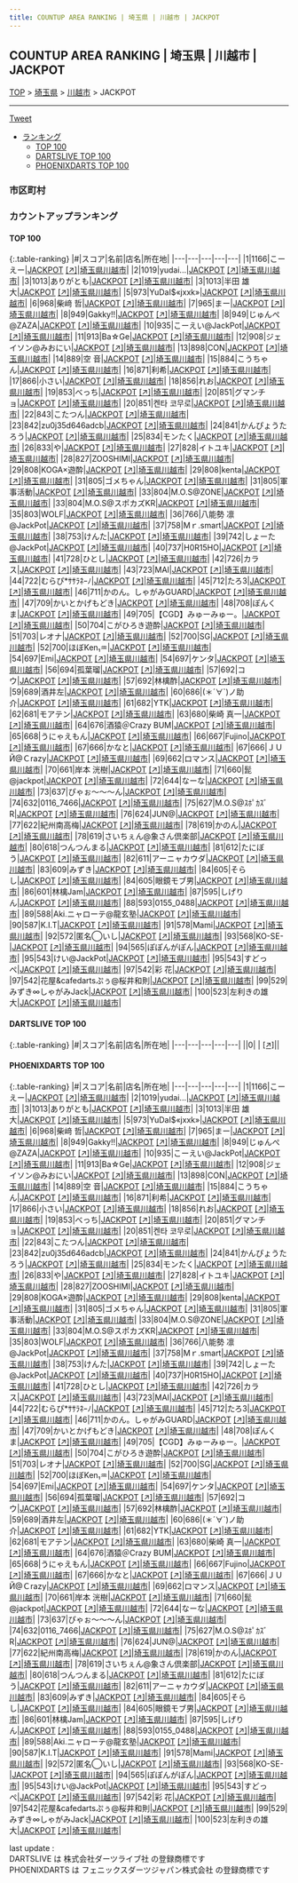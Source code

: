 ```yaml
---
title: COUNTUP AREA RANKING | 埼玉県 | 川越市 | JACKPOT
---
```

## COUNTUP AREA RANKING | 埼玉県 | 川越市 | JACKPOT

[TOP](/darts/rank/) > [埼玉県](/darts/rank/埼玉県/) > [川越市](/darts/rank/埼玉県/川越市/) > JACKPOT

___

<a href="https://twitter.com/share?ref_src=twsrc%5Etfw" data-text="COUNTUP AREA RANKING | 埼玉県川越市JACKPOT" class="twitter-share-button" data-hashtags="DARTSLIVE,PHOENIXDARTS,darts,ダーツ" data-show-count="false">Tweet</a>

* [ランキング](#カウントアップランキング)
    * [TOP 100](#top-100)
    * [DARTSLIVE TOP 100](#dartslive-top-100)
    * [PHOENIXDARTS TOP 100](#phoenixdarts-top-100)

### 市区町村

<ul>

</ul>

### カウントアップランキング

#### TOP 100



{:.table-ranking}
|#|スコア|名前|店名|所在地|
|---|---|---|---|---|
|1|1166|<span class="rank-name-pd">こーえー</span>|<a href="/darts/rank/shops/78752.html">JACKPOT</a> <a href="https://vs.phoenixdarts.com/jp/shop/shopDetailInfo/s_78752?s_seq=78752">[↗]</a>|<a href="/darts/rank/埼玉県/川越市">埼玉県川越市</a>|
|2|1019|<span class="rank-name-pd">yudai...</span>|<a href="/darts/rank/shops/78752.html">JACKPOT</a> <a href="https://vs.phoenixdarts.com/jp/shop/shopDetailInfo/s_78752?s_seq=78752">[↗]</a>|<a href="/darts/rank/埼玉県/川越市">埼玉県川越市</a>|
|3|1013|<span class="rank-name-pd">ありがとも</span>|<a href="/darts/rank/shops/78752.html">JACKPOT</a> <a href="https://vs.phoenixdarts.com/jp/shop/shopDetailInfo/s_78752?s_seq=78752">[↗]</a>|<a href="/darts/rank/埼玉県/川越市">埼玉県川越市</a>|
|3|1013|<span class="rank-name-pd">半田 雄大</span>|<a href="/darts/rank/shops/78752.html">JACKPOT</a> <a href="https://vs.phoenixdarts.com/jp/shop/shopDetailInfo/s_78752?s_seq=78752">[↗]</a>|<a href="/darts/rank/埼玉県/川越市">埼玉県川越市</a>|
|5|973|<span class="rank-name-pd">YuDaI$«jxxk»</span>|<a href="/darts/rank/shops/78752.html">JACKPOT</a> <a href="https://vs.phoenixdarts.com/jp/shop/shopDetailInfo/s_78752?s_seq=78752">[↗]</a>|<a href="/darts/rank/埼玉県/川越市">埼玉県川越市</a>|
|6|968|<span class="rank-name-pd">柴﨑 哲</span>|<a href="/darts/rank/shops/78752.html">JACKPOT</a> <a href="https://vs.phoenixdarts.com/jp/shop/shopDetailInfo/s_78752?s_seq=78752">[↗]</a>|<a href="/darts/rank/埼玉県/川越市">埼玉県川越市</a>|
|7|965|<span class="rank-name-pd">まー</span>|<a href="/darts/rank/shops/78752.html">JACKPOT</a> <a href="https://vs.phoenixdarts.com/jp/shop/shopDetailInfo/s_78752?s_seq=78752">[↗]</a>|<a href="/darts/rank/埼玉県/川越市">埼玉県川越市</a>|
|8|949|<span class="rank-name-pd">Gakky!!</span>|<a href="/darts/rank/shops/78752.html">JACKPOT</a> <a href="https://vs.phoenixdarts.com/jp/shop/shopDetailInfo/s_78752?s_seq=78752">[↗]</a>|<a href="/darts/rank/埼玉県/川越市">埼玉県川越市</a>|
|8|949|<span class="rank-name-pd">じゅんぺ@ZAZA</span>|<a href="/darts/rank/shops/78752.html">JACKPOT</a> <a href="https://vs.phoenixdarts.com/jp/shop/shopDetailInfo/s_78752?s_seq=78752">[↗]</a>|<a href="/darts/rank/埼玉県/川越市">埼玉県川越市</a>|
|10|935|<span class="rank-name-pd">こーえい@JackPot</span>|<a href="/darts/rank/shops/78752.html">JACKPOT</a> <a href="https://vs.phoenixdarts.com/jp/shop/shopDetailInfo/s_78752?s_seq=78752">[↗]</a>|<a href="/darts/rank/埼玉県/川越市">埼玉県川越市</a>|
|11|913|<span class="rank-name-pd">Ba☆Ge</span>|<a href="/darts/rank/shops/78752.html">JACKPOT</a> <a href="https://vs.phoenixdarts.com/jp/shop/shopDetailInfo/s_78752?s_seq=78752">[↗]</a>|<a href="/darts/rank/埼玉県/川越市">埼玉県川越市</a>|
|12|908|<span class="rank-name-pd">ジェイソン@みおにい</span>|<a href="/darts/rank/shops/78752.html">JACKPOT</a> <a href="https://vs.phoenixdarts.com/jp/shop/shopDetailInfo/s_78752?s_seq=78752">[↗]</a>|<a href="/darts/rank/埼玉県/川越市">埼玉県川越市</a>|
|13|898|<span class="rank-name-pd">CON</span>|<a href="/darts/rank/shops/78752.html">JACKPOT</a> <a href="https://vs.phoenixdarts.com/jp/shop/shopDetailInfo/s_78752?s_seq=78752">[↗]</a>|<a href="/darts/rank/埼玉県/川越市">埼玉県川越市</a>|
|14|889|<span class="rank-name-pd">空 音</span>|<a href="/darts/rank/shops/78752.html">JACKPOT</a> <a href="https://vs.phoenixdarts.com/jp/shop/shopDetailInfo/s_78752?s_seq=78752">[↗]</a>|<a href="/darts/rank/埼玉県/川越市">埼玉県川越市</a>|
|15|884|<span class="rank-name-pd">こうちゃん</span>|<a href="/darts/rank/shops/78752.html">JACKPOT</a> <a href="https://vs.phoenixdarts.com/jp/shop/shopDetailInfo/s_78752?s_seq=78752">[↗]</a>|<a href="/darts/rank/埼玉県/川越市">埼玉県川越市</a>|
|16|871|<span class="rank-name-pd">利希</span>|<a href="/darts/rank/shops/78752.html">JACKPOT</a> <a href="https://vs.phoenixdarts.com/jp/shop/shopDetailInfo/s_78752?s_seq=78752">[↗]</a>|<a href="/darts/rank/埼玉県/川越市">埼玉県川越市</a>|
|17|866|<span class="rank-name-pd">小さい</span>|<a href="/darts/rank/shops/78752.html">JACKPOT</a> <a href="https://vs.phoenixdarts.com/jp/shop/shopDetailInfo/s_78752?s_seq=78752">[↗]</a>|<a href="/darts/rank/埼玉県/川越市">埼玉県川越市</a>|
|18|856|<span class="rank-name-pd">れお</span>|<a href="/darts/rank/shops/78752.html">JACKPOT</a> <a href="https://vs.phoenixdarts.com/jp/shop/shopDetailInfo/s_78752?s_seq=78752">[↗]</a>|<a href="/darts/rank/埼玉県/川越市">埼玉県川越市</a>|
|19|853|<span class="rank-name-pd">べっち</span>|<a href="/darts/rank/shops/78752.html">JACKPOT</a> <a href="https://vs.phoenixdarts.com/jp/shop/shopDetailInfo/s_78752?s_seq=78752">[↗]</a>|<a href="/darts/rank/埼玉県/川越市">埼玉県川越市</a>|
|20|851|<span class="rank-name-pd">グマンチョ</span>|<a href="/darts/rank/shops/78752.html">JACKPOT</a> <a href="https://vs.phoenixdarts.com/jp/shop/shopDetailInfo/s_78752?s_seq=78752">[↗]</a>|<a href="/darts/rank/埼玉県/川越市">埼玉県川越市</a>|
|20|851|<span class="rank-name-pd">켄타 코무로</span>|<a href="/darts/rank/shops/78752.html">JACKPOT</a> <a href="https://vs.phoenixdarts.com/jp/shop/shopDetailInfo/s_78752?s_seq=78752">[↗]</a>|<a href="/darts/rank/埼玉県/川越市">埼玉県川越市</a>|
|22|843|<span class="rank-name-pd">こたつん</span>|<a href="/darts/rank/shops/78752.html">JACKPOT</a> <a href="https://vs.phoenixdarts.com/jp/shop/shopDetailInfo/s_78752?s_seq=78752">[↗]</a>|<a href="/darts/rank/埼玉県/川越市">埼玉県川越市</a>|
|23|842|<span class="rank-name-pd">zu0j35d646adcb</span>|<a href="/darts/rank/shops/78752.html">JACKPOT</a> <a href="https://vs.phoenixdarts.com/jp/shop/shopDetailInfo/s_78752?s_seq=78752">[↗]</a>|<a href="/darts/rank/埼玉県/川越市">埼玉県川越市</a>|
|24|841|<span class="rank-name-pd">かんぴょうたろう</span>|<a href="/darts/rank/shops/78752.html">JACKPOT</a> <a href="https://vs.phoenixdarts.com/jp/shop/shopDetailInfo/s_78752?s_seq=78752">[↗]</a>|<a href="/darts/rank/埼玉県/川越市">埼玉県川越市</a>|
|25|834|<span class="rank-name-pd">モンたく</span>|<a href="/darts/rank/shops/78752.html">JACKPOT</a> <a href="https://vs.phoenixdarts.com/jp/shop/shopDetailInfo/s_78752?s_seq=78752">[↗]</a>|<a href="/darts/rank/埼玉県/川越市">埼玉県川越市</a>|
|26|833|<span class="rank-name-pd">や</span>|<a href="/darts/rank/shops/78752.html">JACKPOT</a> <a href="https://vs.phoenixdarts.com/jp/shop/shopDetailInfo/s_78752?s_seq=78752">[↗]</a>|<a href="/darts/rank/埼玉県/川越市">埼玉県川越市</a>|
|27|828|<span class="rank-name-pd">イトユキ</span>|<a href="/darts/rank/shops/78752.html">JACKPOT</a> <a href="https://vs.phoenixdarts.com/jp/shop/shopDetailInfo/s_78752?s_seq=78752">[↗]</a>|<a href="/darts/rank/埼玉県/川越市">埼玉県川越市</a>|
|28|827|<span class="rank-name-pd">ZOOSHIMI</span>|<a href="/darts/rank/shops/78752.html">JACKPOT</a> <a href="https://vs.phoenixdarts.com/jp/shop/shopDetailInfo/s_78752?s_seq=78752">[↗]</a>|<a href="/darts/rank/埼玉県/川越市">埼玉県川越市</a>|
|29|808|<span class="rank-name-pd">KOGA×遊酔</span>|<a href="/darts/rank/shops/78752.html">JACKPOT</a> <a href="https://vs.phoenixdarts.com/jp/shop/shopDetailInfo/s_78752?s_seq=78752">[↗]</a>|<a href="/darts/rank/埼玉県/川越市">埼玉県川越市</a>|
|29|808|<span class="rank-name-pd">kenta</span>|<a href="/darts/rank/shops/78752.html">JACKPOT</a> <a href="https://vs.phoenixdarts.com/jp/shop/shopDetailInfo/s_78752?s_seq=78752">[↗]</a>|<a href="/darts/rank/埼玉県/川越市">埼玉県川越市</a>|
|31|805|<span class="rank-name-pd">ゴメちゃん</span>|<a href="/darts/rank/shops/78752.html">JACKPOT</a> <a href="https://vs.phoenixdarts.com/jp/shop/shopDetailInfo/s_78752?s_seq=78752">[↗]</a>|<a href="/darts/rank/埼玉県/川越市">埼玉県川越市</a>|
|31|805|<span class="rank-name-pd">軍事活動</span>|<a href="/darts/rank/shops/78752.html">JACKPOT</a> <a href="https://vs.phoenixdarts.com/jp/shop/shopDetailInfo/s_78752?s_seq=78752">[↗]</a>|<a href="/darts/rank/埼玉県/川越市">埼玉県川越市</a>|
|33|804|<span class="rank-name-pd">M.O.S@ZONE</span>|<a href="/darts/rank/shops/78752.html">JACKPOT</a> <a href="https://vs.phoenixdarts.com/jp/shop/shopDetailInfo/s_78752?s_seq=78752">[↗]</a>|<a href="/darts/rank/埼玉県/川越市">埼玉県川越市</a>|
|33|804|<span class="rank-name-pd">M.O.S@スポカズKR</span>|<a href="/darts/rank/shops/78752.html">JACKPOT</a> <a href="https://vs.phoenixdarts.com/jp/shop/shopDetailInfo/s_78752?s_seq=78752">[↗]</a>|<a href="/darts/rank/埼玉県/川越市">埼玉県川越市</a>|
|35|803|<span class="rank-name-pd">WOLF</span>|<a href="/darts/rank/shops/78752.html">JACKPOT</a> <a href="https://vs.phoenixdarts.com/jp/shop/shopDetailInfo/s_78752?s_seq=78752">[↗]</a>|<a href="/darts/rank/埼玉県/川越市">埼玉県川越市</a>|
|36|766|<span class="rank-name-pd">八能勢 凛@JackPot</span>|<a href="/darts/rank/shops/78752.html">JACKPOT</a> <a href="https://vs.phoenixdarts.com/jp/shop/shopDetailInfo/s_78752?s_seq=78752">[↗]</a>|<a href="/darts/rank/埼玉県/川越市">埼玉県川越市</a>|
|37|758|<span class="rank-name-pd">Mｒ.smart</span>|<a href="/darts/rank/shops/78752.html">JACKPOT</a> <a href="https://vs.phoenixdarts.com/jp/shop/shopDetailInfo/s_78752?s_seq=78752">[↗]</a>|<a href="/darts/rank/埼玉県/川越市">埼玉県川越市</a>|
|38|753|<span class="rank-name-pd">けんた</span>|<a href="/darts/rank/shops/78752.html">JACKPOT</a> <a href="https://vs.phoenixdarts.com/jp/shop/shopDetailInfo/s_78752?s_seq=78752">[↗]</a>|<a href="/darts/rank/埼玉県/川越市">埼玉県川越市</a>|
|39|742|<span class="rank-name-pd">しょーた@JackPot</span>|<a href="/darts/rank/shops/78752.html">JACKPOT</a> <a href="https://vs.phoenixdarts.com/jp/shop/shopDetailInfo/s_78752?s_seq=78752">[↗]</a>|<a href="/darts/rank/埼玉県/川越市">埼玉県川越市</a>|
|40|737|<span class="rank-name-pd">H0R15HO</span>|<a href="/darts/rank/shops/78752.html">JACKPOT</a> <a href="https://vs.phoenixdarts.com/jp/shop/shopDetailInfo/s_78752?s_seq=78752">[↗]</a>|<a href="/darts/rank/埼玉県/川越市">埼玉県川越市</a>|
|41|728|<span class="rank-name-pd">ひとし</span>|<a href="/darts/rank/shops/78752.html">JACKPOT</a> <a href="https://vs.phoenixdarts.com/jp/shop/shopDetailInfo/s_78752?s_seq=78752">[↗]</a>|<a href="/darts/rank/埼玉県/川越市">埼玉県川越市</a>|
|42|726|<span class="rank-name-pd">カラス</span>|<a href="/darts/rank/shops/78752.html">JACKPOT</a> <a href="https://vs.phoenixdarts.com/jp/shop/shopDetailInfo/s_78752?s_seq=78752">[↗]</a>|<a href="/darts/rank/埼玉県/川越市">埼玉県川越市</a>|
|43|723|<span class="rank-name-pd">MAI</span>|<a href="/darts/rank/shops/78752.html">JACKPOT</a> <a href="https://vs.phoenixdarts.com/jp/shop/shopDetailInfo/s_78752?s_seq=78752">[↗]</a>|<a href="/darts/rank/埼玉県/川越市">埼玉県川越市</a>|
|44|722|<span class="rank-name-pd">むらぴ*ｻｻﾗﾈｰﾉ</span>|<a href="/darts/rank/shops/78752.html">JACKPOT</a> <a href="https://vs.phoenixdarts.com/jp/shop/shopDetailInfo/s_78752?s_seq=78752">[↗]</a>|<a href="/darts/rank/埼玉県/川越市">埼玉県川越市</a>|
|45|712|<span class="rank-name-pd">たろ3</span>|<a href="/darts/rank/shops/78752.html">JACKPOT</a> <a href="https://vs.phoenixdarts.com/jp/shop/shopDetailInfo/s_78752?s_seq=78752">[↗]</a>|<a href="/darts/rank/埼玉県/川越市">埼玉県川越市</a>|
|46|711|<span class="rank-name-pd">かのん。しゃがみGUARD</span>|<a href="/darts/rank/shops/78752.html">JACKPOT</a> <a href="https://vs.phoenixdarts.com/jp/shop/shopDetailInfo/s_78752?s_seq=78752">[↗]</a>|<a href="/darts/rank/埼玉県/川越市">埼玉県川越市</a>|
|47|709|<span class="rank-name-pd">かいとかげもどき</span>|<a href="/darts/rank/shops/78752.html">JACKPOT</a> <a href="https://vs.phoenixdarts.com/jp/shop/shopDetailInfo/s_78752?s_seq=78752">[↗]</a>|<a href="/darts/rank/埼玉県/川越市">埼玉県川越市</a>|
|48|708|<span class="rank-name-pd">ぽんくま</span>|<a href="/darts/rank/shops/78752.html">JACKPOT</a> <a href="https://vs.phoenixdarts.com/jp/shop/shopDetailInfo/s_78752?s_seq=78752">[↗]</a>|<a href="/darts/rank/埼玉県/川越市">埼玉県川越市</a>|
|49|705|<span class="rank-name-pd">【CGD】みゅーみゅー。</span>|<a href="/darts/rank/shops/78752.html">JACKPOT</a> <a href="https://vs.phoenixdarts.com/jp/shop/shopDetailInfo/s_78752?s_seq=78752">[↗]</a>|<a href="/darts/rank/埼玉県/川越市">埼玉県川越市</a>|
|50|704|<span class="rank-name-pd">こがひろき遊酔</span>|<a href="/darts/rank/shops/78752.html">JACKPOT</a> <a href="https://vs.phoenixdarts.com/jp/shop/shopDetailInfo/s_78752?s_seq=78752">[↗]</a>|<a href="/darts/rank/埼玉県/川越市">埼玉県川越市</a>|
|51|703|<span class="rank-name-pd">レオナ</span>|<a href="/darts/rank/shops/78752.html">JACKPOT</a> <a href="https://vs.phoenixdarts.com/jp/shop/shopDetailInfo/s_78752?s_seq=78752">[↗]</a>|<a href="/darts/rank/埼玉県/川越市">埼玉県川越市</a>|
|52|700|<span class="rank-name-pd">SG</span>|<a href="/darts/rank/shops/78752.html">JACKPOT</a> <a href="https://vs.phoenixdarts.com/jp/shop/shopDetailInfo/s_78752?s_seq=78752">[↗]</a>|<a href="/darts/rank/埼玉県/川越市">埼玉県川越市</a>|
|52|700|<span class="rank-name-pd">ほぼKen₁♒</span>|<a href="/darts/rank/shops/78752.html">JACKPOT</a> <a href="https://vs.phoenixdarts.com/jp/shop/shopDetailInfo/s_78752?s_seq=78752">[↗]</a>|<a href="/darts/rank/埼玉県/川越市">埼玉県川越市</a>|
|54|697|<span class="rank-name-pd">Emi</span>|<a href="/darts/rank/shops/78752.html">JACKPOT</a> <a href="https://vs.phoenixdarts.com/jp/shop/shopDetailInfo/s_78752?s_seq=78752">[↗]</a>|<a href="/darts/rank/埼玉県/川越市">埼玉県川越市</a>|
|54|697|<span class="rank-name-pd">ケンタ</span>|<a href="/darts/rank/shops/78752.html">JACKPOT</a> <a href="https://vs.phoenixdarts.com/jp/shop/shopDetailInfo/s_78752?s_seq=78752">[↗]</a>|<a href="/darts/rank/埼玉県/川越市">埼玉県川越市</a>|
|56|694|<span class="rank-name-pd">孤葉瑠</span>|<a href="/darts/rank/shops/78752.html">JACKPOT</a> <a href="https://vs.phoenixdarts.com/jp/shop/shopDetailInfo/s_78752?s_seq=78752">[↗]</a>|<a href="/darts/rank/埼玉県/川越市">埼玉県川越市</a>|
|57|692|<span class="rank-name-pd">コウ</span>|<a href="/darts/rank/shops/78752.html">JACKPOT</a> <a href="https://vs.phoenixdarts.com/jp/shop/shopDetailInfo/s_78752?s_seq=78752">[↗]</a>|<a href="/darts/rank/埼玉県/川越市">埼玉県川越市</a>|
|57|692|<span class="rank-name-pd">林檎酢</span>|<a href="/darts/rank/shops/78752.html">JACKPOT</a> <a href="https://vs.phoenixdarts.com/jp/shop/shopDetailInfo/s_78752?s_seq=78752">[↗]</a>|<a href="/darts/rank/埼玉県/川越市">埼玉県川越市</a>|
|59|689|<span class="rank-name-pd">酒井左</span>|<a href="/darts/rank/shops/78752.html">JACKPOT</a> <a href="https://vs.phoenixdarts.com/jp/shop/shopDetailInfo/s_78752?s_seq=78752">[↗]</a>|<a href="/darts/rank/埼玉県/川越市">埼玉県川越市</a>|
|60|686|<span class="rank-name-pd">(＊´∀`)ノ助介</span>|<a href="/darts/rank/shops/78752.html">JACKPOT</a> <a href="https://vs.phoenixdarts.com/jp/shop/shopDetailInfo/s_78752?s_seq=78752">[↗]</a>|<a href="/darts/rank/埼玉県/川越市">埼玉県川越市</a>|
|61|682|<span class="rank-name-pd">YTK</span>|<a href="/darts/rank/shops/78752.html">JACKPOT</a> <a href="https://vs.phoenixdarts.com/jp/shop/shopDetailInfo/s_78752?s_seq=78752">[↗]</a>|<a href="/darts/rank/埼玉県/川越市">埼玉県川越市</a>|
|62|681|<span class="rank-name-pd">モアテン</span>|<a href="/darts/rank/shops/78752.html">JACKPOT</a> <a href="https://vs.phoenixdarts.com/jp/shop/shopDetailInfo/s_78752?s_seq=78752">[↗]</a>|<a href="/darts/rank/埼玉県/川越市">埼玉県川越市</a>|
|63|680|<span class="rank-name-pd"><span class="pro-icon-pd"></span>柴崎 真一</span>|<a href="/darts/rank/shops/78752.html">JACKPOT</a> <a href="https://vs.phoenixdarts.com/jp/shop/shopDetailInfo/s_78752?s_seq=78752">[↗]</a>|<a href="/darts/rank/埼玉県/川越市">埼玉県川越市</a>|
|64|676|<span class="rank-name-pd">酒猿＠Crazy BUM</span>|<a href="/darts/rank/shops/78752.html">JACKPOT</a> <a href="https://vs.phoenixdarts.com/jp/shop/shopDetailInfo/s_78752?s_seq=78752">[↗]</a>|<a href="/darts/rank/埼玉県/川越市">埼玉県川越市</a>|
|65|668|<span class="rank-name-pd">うにゃえもん</span>|<a href="/darts/rank/shops/78752.html">JACKPOT</a> <a href="https://vs.phoenixdarts.com/jp/shop/shopDetailInfo/s_78752?s_seq=78752">[↗]</a>|<a href="/darts/rank/埼玉県/川越市">埼玉県川越市</a>|
|66|667|<span class="rank-name-pd">Fujino</span>|<a href="/darts/rank/shops/78752.html">JACKPOT</a> <a href="https://vs.phoenixdarts.com/jp/shop/shopDetailInfo/s_78752?s_seq=78752">[↗]</a>|<a href="/darts/rank/埼玉県/川越市">埼玉県川越市</a>|
|67|666|<span class="rank-name-pd">かなと</span>|<a href="/darts/rank/shops/78752.html">JACKPOT</a> <a href="https://vs.phoenixdarts.com/jp/shop/shopDetailInfo/s_78752?s_seq=78752">[↗]</a>|<a href="/darts/rank/埼玉県/川越市">埼玉県川越市</a>|
|67|666|<span class="rank-name-pd">ＪＵЙ@Ｃrazy</span>|<a href="/darts/rank/shops/78752.html">JACKPOT</a> <a href="https://vs.phoenixdarts.com/jp/shop/shopDetailInfo/s_78752?s_seq=78752">[↗]</a>|<a href="/darts/rank/埼玉県/川越市">埼玉県川越市</a>|
|69|662|<span class="rank-name-pd">ロマンス</span>|<a href="/darts/rank/shops/78752.html">JACKPOT</a> <a href="https://vs.phoenixdarts.com/jp/shop/shopDetailInfo/s_78752?s_seq=78752">[↗]</a>|<a href="/darts/rank/埼玉県/川越市">埼玉県川越市</a>|
|70|661|<span class="rank-name-pd">岸本 洸樹</span>|<a href="/darts/rank/shops/78752.html">JACKPOT</a> <a href="https://vs.phoenixdarts.com/jp/shop/shopDetailInfo/s_78752?s_seq=78752">[↗]</a>|<a href="/darts/rank/埼玉県/川越市">埼玉県川越市</a>|
|71|660|<span class="rank-name-pd">髭@jackpot</span>|<a href="/darts/rank/shops/78752.html">JACKPOT</a> <a href="https://vs.phoenixdarts.com/jp/shop/shopDetailInfo/s_78752?s_seq=78752">[↗]</a>|<a href="/darts/rank/埼玉県/川越市">埼玉県川越市</a>|
|72|644|<span class="rank-name-pd">なーな</span>|<a href="/darts/rank/shops/78752.html">JACKPOT</a> <a href="https://vs.phoenixdarts.com/jp/shop/shopDetailInfo/s_78752?s_seq=78752">[↗]</a>|<a href="/darts/rank/埼玉県/川越市">埼玉県川越市</a>|
|73|637|<span class="rank-name-pd">ぴゃぉ〜〜〜ん</span>|<a href="/darts/rank/shops/78752.html">JACKPOT</a> <a href="https://vs.phoenixdarts.com/jp/shop/shopDetailInfo/s_78752?s_seq=78752">[↗]</a>|<a href="/darts/rank/埼玉県/川越市">埼玉県川越市</a>|
|74|632|<span class="rank-name-pd">0116_7466</span>|<a href="/darts/rank/shops/78752.html">JACKPOT</a> <a href="https://vs.phoenixdarts.com/jp/shop/shopDetailInfo/s_78752?s_seq=78752">[↗]</a>|<a href="/darts/rank/埼玉県/川越市">埼玉県川越市</a>|
|75|627|<span class="rank-name-pd">M.O.S@ｽﾎﾟｶｽﾞR</span>|<a href="/darts/rank/shops/78752.html">JACKPOT</a> <a href="https://vs.phoenixdarts.com/jp/shop/shopDetailInfo/s_78752?s_seq=78752">[↗]</a>|<a href="/darts/rank/埼玉県/川越市">埼玉県川越市</a>|
|76|624|<span class="rank-name-pd">JUN@</span>|<a href="/darts/rank/shops/78752.html">JACKPOT</a> <a href="https://vs.phoenixdarts.com/jp/shop/shopDetailInfo/s_78752?s_seq=78752">[↗]</a>|<a href="/darts/rank/埼玉県/川越市">埼玉県川越市</a>|
|77|622|<span class="rank-name-pd">紀州南高梅</span>|<a href="/darts/rank/shops/78752.html">JACKPOT</a> <a href="https://vs.phoenixdarts.com/jp/shop/shopDetailInfo/s_78752?s_seq=78752">[↗]</a>|<a href="/darts/rank/埼玉県/川越市">埼玉県川越市</a>|
|78|619|<span class="rank-name-pd">かのん</span>|<a href="/darts/rank/shops/78752.html">JACKPOT</a> <a href="https://vs.phoenixdarts.com/jp/shop/shopDetailInfo/s_78752?s_seq=78752">[↗]</a>|<a href="/darts/rank/埼玉県/川越市">埼玉県川越市</a>|
|78|619|<span class="rank-name-pd">さいちぇん@象さん倶楽部</span>|<a href="/darts/rank/shops/78752.html">JACKPOT</a> <a href="https://vs.phoenixdarts.com/jp/shop/shopDetailInfo/s_78752?s_seq=78752">[↗]</a>|<a href="/darts/rank/埼玉県/川越市">埼玉県川越市</a>|
|80|618|<span class="rank-name-pd">つんつんまる</span>|<a href="/darts/rank/shops/78752.html">JACKPOT</a> <a href="https://vs.phoenixdarts.com/jp/shop/shopDetailInfo/s_78752?s_seq=78752">[↗]</a>|<a href="/darts/rank/埼玉県/川越市">埼玉県川越市</a>|
|81|612|<span class="rank-name-pd">たにぼう</span>|<a href="/darts/rank/shops/78752.html">JACKPOT</a> <a href="https://vs.phoenixdarts.com/jp/shop/shopDetailInfo/s_78752?s_seq=78752">[↗]</a>|<a href="/darts/rank/埼玉県/川越市">埼玉県川越市</a>|
|82|611|<span class="rank-name-pd">アーニャカウダ</span>|<a href="/darts/rank/shops/78752.html">JACKPOT</a> <a href="https://vs.phoenixdarts.com/jp/shop/shopDetailInfo/s_78752?s_seq=78752">[↗]</a>|<a href="/darts/rank/埼玉県/川越市">埼玉県川越市</a>|
|83|609|<span class="rank-name-pd">みずき</span>|<a href="/darts/rank/shops/78752.html">JACKPOT</a> <a href="https://vs.phoenixdarts.com/jp/shop/shopDetailInfo/s_78752?s_seq=78752">[↗]</a>|<a href="/darts/rank/埼玉県/川越市">埼玉県川越市</a>|
|84|605|<span class="rank-name-pd">そらし</span>|<a href="/darts/rank/shops/78752.html">JACKPOT</a> <a href="https://vs.phoenixdarts.com/jp/shop/shopDetailInfo/s_78752?s_seq=78752">[↗]</a>|<a href="/darts/rank/埼玉県/川越市">埼玉県川越市</a>|
|84|605|<span class="rank-name-pd">眼鏡モブ男</span>|<a href="/darts/rank/shops/78752.html">JACKPOT</a> <a href="https://vs.phoenixdarts.com/jp/shop/shopDetailInfo/s_78752?s_seq=78752">[↗]</a>|<a href="/darts/rank/埼玉県/川越市">埼玉県川越市</a>|
|86|601|<span class="rank-name-pd">林檎Jam</span>|<a href="/darts/rank/shops/78752.html">JACKPOT</a> <a href="https://vs.phoenixdarts.com/jp/shop/shopDetailInfo/s_78752?s_seq=78752">[↗]</a>|<a href="/darts/rank/埼玉県/川越市">埼玉県川越市</a>|
|87|595|<span class="rank-name-pd">しげりん</span>|<a href="/darts/rank/shops/78752.html">JACKPOT</a> <a href="https://vs.phoenixdarts.com/jp/shop/shopDetailInfo/s_78752?s_seq=78752">[↗]</a>|<a href="/darts/rank/埼玉県/川越市">埼玉県川越市</a>|
|88|593|<span class="rank-name-pd">0155_0488</span>|<a href="/darts/rank/shops/78752.html">JACKPOT</a> <a href="https://vs.phoenixdarts.com/jp/shop/shopDetailInfo/s_78752?s_seq=78752">[↗]</a>|<a href="/darts/rank/埼玉県/川越市">埼玉県川越市</a>|
|89|588|<span class="rank-name-pd">Aki.ニャローテ@龍玄塾</span>|<a href="/darts/rank/shops/78752.html">JACKPOT</a> <a href="https://vs.phoenixdarts.com/jp/shop/shopDetailInfo/s_78752?s_seq=78752">[↗]</a>|<a href="/darts/rank/埼玉県/川越市">埼玉県川越市</a>|
|90|587|<span class="rank-name-pd">K.I.T</span>|<a href="/darts/rank/shops/78752.html">JACKPOT</a> <a href="https://vs.phoenixdarts.com/jp/shop/shopDetailInfo/s_78752?s_seq=78752">[↗]</a>|<a href="/darts/rank/埼玉県/川越市">埼玉県川越市</a>|
|91|578|<span class="rank-name-pd">Mami</span>|<a href="/darts/rank/shops/78752.html">JACKPOT</a> <a href="https://vs.phoenixdarts.com/jp/shop/shopDetailInfo/s_78752?s_seq=78752">[↗]</a>|<a href="/darts/rank/埼玉県/川越市">埼玉県川越市</a>|
|92|572|<span class="rank-name-pd">匿名◯いし</span>|<a href="/darts/rank/shops/78752.html">JACKPOT</a> <a href="https://vs.phoenixdarts.com/jp/shop/shopDetailInfo/s_78752?s_seq=78752">[↗]</a>|<a href="/darts/rank/埼玉県/川越市">埼玉県川越市</a>|
|93|568|<span class="rank-name-pd">KO-SE-</span>|<a href="/darts/rank/shops/78752.html">JACKPOT</a> <a href="https://vs.phoenixdarts.com/jp/shop/shopDetailInfo/s_78752?s_seq=78752">[↗]</a>|<a href="/darts/rank/埼玉県/川越市">埼玉県川越市</a>|
|94|565|<span class="rank-name-pd">ぽぽんがぽん</span>|<a href="/darts/rank/shops/78752.html">JACKPOT</a> <a href="https://vs.phoenixdarts.com/jp/shop/shopDetailInfo/s_78752?s_seq=78752">[↗]</a>|<a href="/darts/rank/埼玉県/川越市">埼玉県川越市</a>|
|95|543|<span class="rank-name-pd">けい@JackPot</span>|<a href="/darts/rank/shops/78752.html">JACKPOT</a> <a href="https://vs.phoenixdarts.com/jp/shop/shopDetailInfo/s_78752?s_seq=78752">[↗]</a>|<a href="/darts/rank/埼玉県/川越市">埼玉県川越市</a>|
|95|543|<span class="rank-name-pd">すどっぺ</span>|<a href="/darts/rank/shops/78752.html">JACKPOT</a> <a href="https://vs.phoenixdarts.com/jp/shop/shopDetailInfo/s_78752?s_seq=78752">[↗]</a>|<a href="/darts/rank/埼玉県/川越市">埼玉県川越市</a>|
|97|542|<span class="rank-name-pd">彩 花</span>|<a href="/darts/rank/shops/78752.html">JACKPOT</a> <a href="https://vs.phoenixdarts.com/jp/shop/shopDetailInfo/s_78752?s_seq=78752">[↗]</a>|<a href="/darts/rank/埼玉県/川越市">埼玉県川越市</a>|
|97|542|<span class="rank-name-pd">花屋&amp;cafedartsぷぅ@桜井和則</span>|<a href="/darts/rank/shops/78752.html">JACKPOT</a> <a href="https://vs.phoenixdarts.com/jp/shop/shopDetailInfo/s_78752?s_seq=78752">[↗]</a>|<a href="/darts/rank/埼玉県/川越市">埼玉県川越市</a>|
|99|529|<span class="rank-name-pd">みずき∞しゃがみJack</span>|<a href="/darts/rank/shops/78752.html">JACKPOT</a> <a href="https://vs.phoenixdarts.com/jp/shop/shopDetailInfo/s_78752?s_seq=78752">[↗]</a>|<a href="/darts/rank/埼玉県/川越市">埼玉県川越市</a>|
|100|523|<span class="rank-name-pd">左利きの雄大</span>|<a href="/darts/rank/shops/78752.html">JACKPOT</a> <a href="https://vs.phoenixdarts.com/jp/shop/shopDetailInfo/s_78752?s_seq=78752">[↗]</a>|<a href="/darts/rank/埼玉県/川越市">埼玉県川越市</a>|


#### DARTSLIVE TOP 100



{:.table-ranking}
|#|スコア|名前|店名|所在地|
|---|---|---|---|---|
||0|<span class="rank-name-dl"> </span>|<a href="/darts/rank/shops/.html"></a> <a href="">[↗]</a>|<a href="/darts/rank//"></a>|


#### PHOENIXDARTS TOP 100



{:.table-ranking}
|#|スコア|名前|店名|所在地|
|---|---|---|---|---|
|1|1166|<span class="rank-name-pd">こーえー</span>|<a href="/darts/rank/shops/78752.html">JACKPOT</a> <a href="https://vs.phoenixdarts.com/jp/shop/shopDetailInfo/s_78752?s_seq=78752">[↗]</a>|<a href="/darts/rank/埼玉県/川越市">埼玉県川越市</a>|
|2|1019|<span class="rank-name-pd">yudai...</span>|<a href="/darts/rank/shops/78752.html">JACKPOT</a> <a href="https://vs.phoenixdarts.com/jp/shop/shopDetailInfo/s_78752?s_seq=78752">[↗]</a>|<a href="/darts/rank/埼玉県/川越市">埼玉県川越市</a>|
|3|1013|<span class="rank-name-pd">ありがとも</span>|<a href="/darts/rank/shops/78752.html">JACKPOT</a> <a href="https://vs.phoenixdarts.com/jp/shop/shopDetailInfo/s_78752?s_seq=78752">[↗]</a>|<a href="/darts/rank/埼玉県/川越市">埼玉県川越市</a>|
|3|1013|<span class="rank-name-pd">半田 雄大</span>|<a href="/darts/rank/shops/78752.html">JACKPOT</a> <a href="https://vs.phoenixdarts.com/jp/shop/shopDetailInfo/s_78752?s_seq=78752">[↗]</a>|<a href="/darts/rank/埼玉県/川越市">埼玉県川越市</a>|
|5|973|<span class="rank-name-pd">YuDaI$«jxxk»</span>|<a href="/darts/rank/shops/78752.html">JACKPOT</a> <a href="https://vs.phoenixdarts.com/jp/shop/shopDetailInfo/s_78752?s_seq=78752">[↗]</a>|<a href="/darts/rank/埼玉県/川越市">埼玉県川越市</a>|
|6|968|<span class="rank-name-pd">柴﨑 哲</span>|<a href="/darts/rank/shops/78752.html">JACKPOT</a> <a href="https://vs.phoenixdarts.com/jp/shop/shopDetailInfo/s_78752?s_seq=78752">[↗]</a>|<a href="/darts/rank/埼玉県/川越市">埼玉県川越市</a>|
|7|965|<span class="rank-name-pd">まー</span>|<a href="/darts/rank/shops/78752.html">JACKPOT</a> <a href="https://vs.phoenixdarts.com/jp/shop/shopDetailInfo/s_78752?s_seq=78752">[↗]</a>|<a href="/darts/rank/埼玉県/川越市">埼玉県川越市</a>|
|8|949|<span class="rank-name-pd">Gakky!!</span>|<a href="/darts/rank/shops/78752.html">JACKPOT</a> <a href="https://vs.phoenixdarts.com/jp/shop/shopDetailInfo/s_78752?s_seq=78752">[↗]</a>|<a href="/darts/rank/埼玉県/川越市">埼玉県川越市</a>|
|8|949|<span class="rank-name-pd">じゅんぺ@ZAZA</span>|<a href="/darts/rank/shops/78752.html">JACKPOT</a> <a href="https://vs.phoenixdarts.com/jp/shop/shopDetailInfo/s_78752?s_seq=78752">[↗]</a>|<a href="/darts/rank/埼玉県/川越市">埼玉県川越市</a>|
|10|935|<span class="rank-name-pd">こーえい@JackPot</span>|<a href="/darts/rank/shops/78752.html">JACKPOT</a> <a href="https://vs.phoenixdarts.com/jp/shop/shopDetailInfo/s_78752?s_seq=78752">[↗]</a>|<a href="/darts/rank/埼玉県/川越市">埼玉県川越市</a>|
|11|913|<span class="rank-name-pd">Ba☆Ge</span>|<a href="/darts/rank/shops/78752.html">JACKPOT</a> <a href="https://vs.phoenixdarts.com/jp/shop/shopDetailInfo/s_78752?s_seq=78752">[↗]</a>|<a href="/darts/rank/埼玉県/川越市">埼玉県川越市</a>|
|12|908|<span class="rank-name-pd">ジェイソン@みおにい</span>|<a href="/darts/rank/shops/78752.html">JACKPOT</a> <a href="https://vs.phoenixdarts.com/jp/shop/shopDetailInfo/s_78752?s_seq=78752">[↗]</a>|<a href="/darts/rank/埼玉県/川越市">埼玉県川越市</a>|
|13|898|<span class="rank-name-pd">CON</span>|<a href="/darts/rank/shops/78752.html">JACKPOT</a> <a href="https://vs.phoenixdarts.com/jp/shop/shopDetailInfo/s_78752?s_seq=78752">[↗]</a>|<a href="/darts/rank/埼玉県/川越市">埼玉県川越市</a>|
|14|889|<span class="rank-name-pd">空 音</span>|<a href="/darts/rank/shops/78752.html">JACKPOT</a> <a href="https://vs.phoenixdarts.com/jp/shop/shopDetailInfo/s_78752?s_seq=78752">[↗]</a>|<a href="/darts/rank/埼玉県/川越市">埼玉県川越市</a>|
|15|884|<span class="rank-name-pd">こうちゃん</span>|<a href="/darts/rank/shops/78752.html">JACKPOT</a> <a href="https://vs.phoenixdarts.com/jp/shop/shopDetailInfo/s_78752?s_seq=78752">[↗]</a>|<a href="/darts/rank/埼玉県/川越市">埼玉県川越市</a>|
|16|871|<span class="rank-name-pd">利希</span>|<a href="/darts/rank/shops/78752.html">JACKPOT</a> <a href="https://vs.phoenixdarts.com/jp/shop/shopDetailInfo/s_78752?s_seq=78752">[↗]</a>|<a href="/darts/rank/埼玉県/川越市">埼玉県川越市</a>|
|17|866|<span class="rank-name-pd">小さい</span>|<a href="/darts/rank/shops/78752.html">JACKPOT</a> <a href="https://vs.phoenixdarts.com/jp/shop/shopDetailInfo/s_78752?s_seq=78752">[↗]</a>|<a href="/darts/rank/埼玉県/川越市">埼玉県川越市</a>|
|18|856|<span class="rank-name-pd">れお</span>|<a href="/darts/rank/shops/78752.html">JACKPOT</a> <a href="https://vs.phoenixdarts.com/jp/shop/shopDetailInfo/s_78752?s_seq=78752">[↗]</a>|<a href="/darts/rank/埼玉県/川越市">埼玉県川越市</a>|
|19|853|<span class="rank-name-pd">べっち</span>|<a href="/darts/rank/shops/78752.html">JACKPOT</a> <a href="https://vs.phoenixdarts.com/jp/shop/shopDetailInfo/s_78752?s_seq=78752">[↗]</a>|<a href="/darts/rank/埼玉県/川越市">埼玉県川越市</a>|
|20|851|<span class="rank-name-pd">グマンチョ</span>|<a href="/darts/rank/shops/78752.html">JACKPOT</a> <a href="https://vs.phoenixdarts.com/jp/shop/shopDetailInfo/s_78752?s_seq=78752">[↗]</a>|<a href="/darts/rank/埼玉県/川越市">埼玉県川越市</a>|
|20|851|<span class="rank-name-pd">켄타 코무로</span>|<a href="/darts/rank/shops/78752.html">JACKPOT</a> <a href="https://vs.phoenixdarts.com/jp/shop/shopDetailInfo/s_78752?s_seq=78752">[↗]</a>|<a href="/darts/rank/埼玉県/川越市">埼玉県川越市</a>|
|22|843|<span class="rank-name-pd">こたつん</span>|<a href="/darts/rank/shops/78752.html">JACKPOT</a> <a href="https://vs.phoenixdarts.com/jp/shop/shopDetailInfo/s_78752?s_seq=78752">[↗]</a>|<a href="/darts/rank/埼玉県/川越市">埼玉県川越市</a>|
|23|842|<span class="rank-name-pd">zu0j35d646adcb</span>|<a href="/darts/rank/shops/78752.html">JACKPOT</a> <a href="https://vs.phoenixdarts.com/jp/shop/shopDetailInfo/s_78752?s_seq=78752">[↗]</a>|<a href="/darts/rank/埼玉県/川越市">埼玉県川越市</a>|
|24|841|<span class="rank-name-pd">かんぴょうたろう</span>|<a href="/darts/rank/shops/78752.html">JACKPOT</a> <a href="https://vs.phoenixdarts.com/jp/shop/shopDetailInfo/s_78752?s_seq=78752">[↗]</a>|<a href="/darts/rank/埼玉県/川越市">埼玉県川越市</a>|
|25|834|<span class="rank-name-pd">モンたく</span>|<a href="/darts/rank/shops/78752.html">JACKPOT</a> <a href="https://vs.phoenixdarts.com/jp/shop/shopDetailInfo/s_78752?s_seq=78752">[↗]</a>|<a href="/darts/rank/埼玉県/川越市">埼玉県川越市</a>|
|26|833|<span class="rank-name-pd">や</span>|<a href="/darts/rank/shops/78752.html">JACKPOT</a> <a href="https://vs.phoenixdarts.com/jp/shop/shopDetailInfo/s_78752?s_seq=78752">[↗]</a>|<a href="/darts/rank/埼玉県/川越市">埼玉県川越市</a>|
|27|828|<span class="rank-name-pd">イトユキ</span>|<a href="/darts/rank/shops/78752.html">JACKPOT</a> <a href="https://vs.phoenixdarts.com/jp/shop/shopDetailInfo/s_78752?s_seq=78752">[↗]</a>|<a href="/darts/rank/埼玉県/川越市">埼玉県川越市</a>|
|28|827|<span class="rank-name-pd">ZOOSHIMI</span>|<a href="/darts/rank/shops/78752.html">JACKPOT</a> <a href="https://vs.phoenixdarts.com/jp/shop/shopDetailInfo/s_78752?s_seq=78752">[↗]</a>|<a href="/darts/rank/埼玉県/川越市">埼玉県川越市</a>|
|29|808|<span class="rank-name-pd">KOGA×遊酔</span>|<a href="/darts/rank/shops/78752.html">JACKPOT</a> <a href="https://vs.phoenixdarts.com/jp/shop/shopDetailInfo/s_78752?s_seq=78752">[↗]</a>|<a href="/darts/rank/埼玉県/川越市">埼玉県川越市</a>|
|29|808|<span class="rank-name-pd">kenta</span>|<a href="/darts/rank/shops/78752.html">JACKPOT</a> <a href="https://vs.phoenixdarts.com/jp/shop/shopDetailInfo/s_78752?s_seq=78752">[↗]</a>|<a href="/darts/rank/埼玉県/川越市">埼玉県川越市</a>|
|31|805|<span class="rank-name-pd">ゴメちゃん</span>|<a href="/darts/rank/shops/78752.html">JACKPOT</a> <a href="https://vs.phoenixdarts.com/jp/shop/shopDetailInfo/s_78752?s_seq=78752">[↗]</a>|<a href="/darts/rank/埼玉県/川越市">埼玉県川越市</a>|
|31|805|<span class="rank-name-pd">軍事活動</span>|<a href="/darts/rank/shops/78752.html">JACKPOT</a> <a href="https://vs.phoenixdarts.com/jp/shop/shopDetailInfo/s_78752?s_seq=78752">[↗]</a>|<a href="/darts/rank/埼玉県/川越市">埼玉県川越市</a>|
|33|804|<span class="rank-name-pd">M.O.S@ZONE</span>|<a href="/darts/rank/shops/78752.html">JACKPOT</a> <a href="https://vs.phoenixdarts.com/jp/shop/shopDetailInfo/s_78752?s_seq=78752">[↗]</a>|<a href="/darts/rank/埼玉県/川越市">埼玉県川越市</a>|
|33|804|<span class="rank-name-pd">M.O.S@スポカズKR</span>|<a href="/darts/rank/shops/78752.html">JACKPOT</a> <a href="https://vs.phoenixdarts.com/jp/shop/shopDetailInfo/s_78752?s_seq=78752">[↗]</a>|<a href="/darts/rank/埼玉県/川越市">埼玉県川越市</a>|
|35|803|<span class="rank-name-pd">WOLF</span>|<a href="/darts/rank/shops/78752.html">JACKPOT</a> <a href="https://vs.phoenixdarts.com/jp/shop/shopDetailInfo/s_78752?s_seq=78752">[↗]</a>|<a href="/darts/rank/埼玉県/川越市">埼玉県川越市</a>|
|36|766|<span class="rank-name-pd">八能勢 凛@JackPot</span>|<a href="/darts/rank/shops/78752.html">JACKPOT</a> <a href="https://vs.phoenixdarts.com/jp/shop/shopDetailInfo/s_78752?s_seq=78752">[↗]</a>|<a href="/darts/rank/埼玉県/川越市">埼玉県川越市</a>|
|37|758|<span class="rank-name-pd">Mｒ.smart</span>|<a href="/darts/rank/shops/78752.html">JACKPOT</a> <a href="https://vs.phoenixdarts.com/jp/shop/shopDetailInfo/s_78752?s_seq=78752">[↗]</a>|<a href="/darts/rank/埼玉県/川越市">埼玉県川越市</a>|
|38|753|<span class="rank-name-pd">けんた</span>|<a href="/darts/rank/shops/78752.html">JACKPOT</a> <a href="https://vs.phoenixdarts.com/jp/shop/shopDetailInfo/s_78752?s_seq=78752">[↗]</a>|<a href="/darts/rank/埼玉県/川越市">埼玉県川越市</a>|
|39|742|<span class="rank-name-pd">しょーた@JackPot</span>|<a href="/darts/rank/shops/78752.html">JACKPOT</a> <a href="https://vs.phoenixdarts.com/jp/shop/shopDetailInfo/s_78752?s_seq=78752">[↗]</a>|<a href="/darts/rank/埼玉県/川越市">埼玉県川越市</a>|
|40|737|<span class="rank-name-pd">H0R15HO</span>|<a href="/darts/rank/shops/78752.html">JACKPOT</a> <a href="https://vs.phoenixdarts.com/jp/shop/shopDetailInfo/s_78752?s_seq=78752">[↗]</a>|<a href="/darts/rank/埼玉県/川越市">埼玉県川越市</a>|
|41|728|<span class="rank-name-pd">ひとし</span>|<a href="/darts/rank/shops/78752.html">JACKPOT</a> <a href="https://vs.phoenixdarts.com/jp/shop/shopDetailInfo/s_78752?s_seq=78752">[↗]</a>|<a href="/darts/rank/埼玉県/川越市">埼玉県川越市</a>|
|42|726|<span class="rank-name-pd">カラス</span>|<a href="/darts/rank/shops/78752.html">JACKPOT</a> <a href="https://vs.phoenixdarts.com/jp/shop/shopDetailInfo/s_78752?s_seq=78752">[↗]</a>|<a href="/darts/rank/埼玉県/川越市">埼玉県川越市</a>|
|43|723|<span class="rank-name-pd">MAI</span>|<a href="/darts/rank/shops/78752.html">JACKPOT</a> <a href="https://vs.phoenixdarts.com/jp/shop/shopDetailInfo/s_78752?s_seq=78752">[↗]</a>|<a href="/darts/rank/埼玉県/川越市">埼玉県川越市</a>|
|44|722|<span class="rank-name-pd">むらぴ*ｻｻﾗﾈｰﾉ</span>|<a href="/darts/rank/shops/78752.html">JACKPOT</a> <a href="https://vs.phoenixdarts.com/jp/shop/shopDetailInfo/s_78752?s_seq=78752">[↗]</a>|<a href="/darts/rank/埼玉県/川越市">埼玉県川越市</a>|
|45|712|<span class="rank-name-pd">たろ3</span>|<a href="/darts/rank/shops/78752.html">JACKPOT</a> <a href="https://vs.phoenixdarts.com/jp/shop/shopDetailInfo/s_78752?s_seq=78752">[↗]</a>|<a href="/darts/rank/埼玉県/川越市">埼玉県川越市</a>|
|46|711|<span class="rank-name-pd">かのん。しゃがみGUARD</span>|<a href="/darts/rank/shops/78752.html">JACKPOT</a> <a href="https://vs.phoenixdarts.com/jp/shop/shopDetailInfo/s_78752?s_seq=78752">[↗]</a>|<a href="/darts/rank/埼玉県/川越市">埼玉県川越市</a>|
|47|709|<span class="rank-name-pd">かいとかげもどき</span>|<a href="/darts/rank/shops/78752.html">JACKPOT</a> <a href="https://vs.phoenixdarts.com/jp/shop/shopDetailInfo/s_78752?s_seq=78752">[↗]</a>|<a href="/darts/rank/埼玉県/川越市">埼玉県川越市</a>|
|48|708|<span class="rank-name-pd">ぽんくま</span>|<a href="/darts/rank/shops/78752.html">JACKPOT</a> <a href="https://vs.phoenixdarts.com/jp/shop/shopDetailInfo/s_78752?s_seq=78752">[↗]</a>|<a href="/darts/rank/埼玉県/川越市">埼玉県川越市</a>|
|49|705|<span class="rank-name-pd">【CGD】みゅーみゅー。</span>|<a href="/darts/rank/shops/78752.html">JACKPOT</a> <a href="https://vs.phoenixdarts.com/jp/shop/shopDetailInfo/s_78752?s_seq=78752">[↗]</a>|<a href="/darts/rank/埼玉県/川越市">埼玉県川越市</a>|
|50|704|<span class="rank-name-pd">こがひろき遊酔</span>|<a href="/darts/rank/shops/78752.html">JACKPOT</a> <a href="https://vs.phoenixdarts.com/jp/shop/shopDetailInfo/s_78752?s_seq=78752">[↗]</a>|<a href="/darts/rank/埼玉県/川越市">埼玉県川越市</a>|
|51|703|<span class="rank-name-pd">レオナ</span>|<a href="/darts/rank/shops/78752.html">JACKPOT</a> <a href="https://vs.phoenixdarts.com/jp/shop/shopDetailInfo/s_78752?s_seq=78752">[↗]</a>|<a href="/darts/rank/埼玉県/川越市">埼玉県川越市</a>|
|52|700|<span class="rank-name-pd">SG</span>|<a href="/darts/rank/shops/78752.html">JACKPOT</a> <a href="https://vs.phoenixdarts.com/jp/shop/shopDetailInfo/s_78752?s_seq=78752">[↗]</a>|<a href="/darts/rank/埼玉県/川越市">埼玉県川越市</a>|
|52|700|<span class="rank-name-pd">ほぼKen₁♒</span>|<a href="/darts/rank/shops/78752.html">JACKPOT</a> <a href="https://vs.phoenixdarts.com/jp/shop/shopDetailInfo/s_78752?s_seq=78752">[↗]</a>|<a href="/darts/rank/埼玉県/川越市">埼玉県川越市</a>|
|54|697|<span class="rank-name-pd">Emi</span>|<a href="/darts/rank/shops/78752.html">JACKPOT</a> <a href="https://vs.phoenixdarts.com/jp/shop/shopDetailInfo/s_78752?s_seq=78752">[↗]</a>|<a href="/darts/rank/埼玉県/川越市">埼玉県川越市</a>|
|54|697|<span class="rank-name-pd">ケンタ</span>|<a href="/darts/rank/shops/78752.html">JACKPOT</a> <a href="https://vs.phoenixdarts.com/jp/shop/shopDetailInfo/s_78752?s_seq=78752">[↗]</a>|<a href="/darts/rank/埼玉県/川越市">埼玉県川越市</a>|
|56|694|<span class="rank-name-pd">孤葉瑠</span>|<a href="/darts/rank/shops/78752.html">JACKPOT</a> <a href="https://vs.phoenixdarts.com/jp/shop/shopDetailInfo/s_78752?s_seq=78752">[↗]</a>|<a href="/darts/rank/埼玉県/川越市">埼玉県川越市</a>|
|57|692|<span class="rank-name-pd">コウ</span>|<a href="/darts/rank/shops/78752.html">JACKPOT</a> <a href="https://vs.phoenixdarts.com/jp/shop/shopDetailInfo/s_78752?s_seq=78752">[↗]</a>|<a href="/darts/rank/埼玉県/川越市">埼玉県川越市</a>|
|57|692|<span class="rank-name-pd">林檎酢</span>|<a href="/darts/rank/shops/78752.html">JACKPOT</a> <a href="https://vs.phoenixdarts.com/jp/shop/shopDetailInfo/s_78752?s_seq=78752">[↗]</a>|<a href="/darts/rank/埼玉県/川越市">埼玉県川越市</a>|
|59|689|<span class="rank-name-pd">酒井左</span>|<a href="/darts/rank/shops/78752.html">JACKPOT</a> <a href="https://vs.phoenixdarts.com/jp/shop/shopDetailInfo/s_78752?s_seq=78752">[↗]</a>|<a href="/darts/rank/埼玉県/川越市">埼玉県川越市</a>|
|60|686|<span class="rank-name-pd">(＊´∀`)ノ助介</span>|<a href="/darts/rank/shops/78752.html">JACKPOT</a> <a href="https://vs.phoenixdarts.com/jp/shop/shopDetailInfo/s_78752?s_seq=78752">[↗]</a>|<a href="/darts/rank/埼玉県/川越市">埼玉県川越市</a>|
|61|682|<span class="rank-name-pd">YTK</span>|<a href="/darts/rank/shops/78752.html">JACKPOT</a> <a href="https://vs.phoenixdarts.com/jp/shop/shopDetailInfo/s_78752?s_seq=78752">[↗]</a>|<a href="/darts/rank/埼玉県/川越市">埼玉県川越市</a>|
|62|681|<span class="rank-name-pd">モアテン</span>|<a href="/darts/rank/shops/78752.html">JACKPOT</a> <a href="https://vs.phoenixdarts.com/jp/shop/shopDetailInfo/s_78752?s_seq=78752">[↗]</a>|<a href="/darts/rank/埼玉県/川越市">埼玉県川越市</a>|
|63|680|<span class="rank-name-pd"><span class="pro-icon-pd"></span>柴崎 真一</span>|<a href="/darts/rank/shops/78752.html">JACKPOT</a> <a href="https://vs.phoenixdarts.com/jp/shop/shopDetailInfo/s_78752?s_seq=78752">[↗]</a>|<a href="/darts/rank/埼玉県/川越市">埼玉県川越市</a>|
|64|676|<span class="rank-name-pd">酒猿＠Crazy BUM</span>|<a href="/darts/rank/shops/78752.html">JACKPOT</a> <a href="https://vs.phoenixdarts.com/jp/shop/shopDetailInfo/s_78752?s_seq=78752">[↗]</a>|<a href="/darts/rank/埼玉県/川越市">埼玉県川越市</a>|
|65|668|<span class="rank-name-pd">うにゃえもん</span>|<a href="/darts/rank/shops/78752.html">JACKPOT</a> <a href="https://vs.phoenixdarts.com/jp/shop/shopDetailInfo/s_78752?s_seq=78752">[↗]</a>|<a href="/darts/rank/埼玉県/川越市">埼玉県川越市</a>|
|66|667|<span class="rank-name-pd">Fujino</span>|<a href="/darts/rank/shops/78752.html">JACKPOT</a> <a href="https://vs.phoenixdarts.com/jp/shop/shopDetailInfo/s_78752?s_seq=78752">[↗]</a>|<a href="/darts/rank/埼玉県/川越市">埼玉県川越市</a>|
|67|666|<span class="rank-name-pd">かなと</span>|<a href="/darts/rank/shops/78752.html">JACKPOT</a> <a href="https://vs.phoenixdarts.com/jp/shop/shopDetailInfo/s_78752?s_seq=78752">[↗]</a>|<a href="/darts/rank/埼玉県/川越市">埼玉県川越市</a>|
|67|666|<span class="rank-name-pd">ＪＵЙ@Ｃrazy</span>|<a href="/darts/rank/shops/78752.html">JACKPOT</a> <a href="https://vs.phoenixdarts.com/jp/shop/shopDetailInfo/s_78752?s_seq=78752">[↗]</a>|<a href="/darts/rank/埼玉県/川越市">埼玉県川越市</a>|
|69|662|<span class="rank-name-pd">ロマンス</span>|<a href="/darts/rank/shops/78752.html">JACKPOT</a> <a href="https://vs.phoenixdarts.com/jp/shop/shopDetailInfo/s_78752?s_seq=78752">[↗]</a>|<a href="/darts/rank/埼玉県/川越市">埼玉県川越市</a>|
|70|661|<span class="rank-name-pd">岸本 洸樹</span>|<a href="/darts/rank/shops/78752.html">JACKPOT</a> <a href="https://vs.phoenixdarts.com/jp/shop/shopDetailInfo/s_78752?s_seq=78752">[↗]</a>|<a href="/darts/rank/埼玉県/川越市">埼玉県川越市</a>|
|71|660|<span class="rank-name-pd">髭@jackpot</span>|<a href="/darts/rank/shops/78752.html">JACKPOT</a> <a href="https://vs.phoenixdarts.com/jp/shop/shopDetailInfo/s_78752?s_seq=78752">[↗]</a>|<a href="/darts/rank/埼玉県/川越市">埼玉県川越市</a>|
|72|644|<span class="rank-name-pd">なーな</span>|<a href="/darts/rank/shops/78752.html">JACKPOT</a> <a href="https://vs.phoenixdarts.com/jp/shop/shopDetailInfo/s_78752?s_seq=78752">[↗]</a>|<a href="/darts/rank/埼玉県/川越市">埼玉県川越市</a>|
|73|637|<span class="rank-name-pd">ぴゃぉ〜〜〜ん</span>|<a href="/darts/rank/shops/78752.html">JACKPOT</a> <a href="https://vs.phoenixdarts.com/jp/shop/shopDetailInfo/s_78752?s_seq=78752">[↗]</a>|<a href="/darts/rank/埼玉県/川越市">埼玉県川越市</a>|
|74|632|<span class="rank-name-pd">0116_7466</span>|<a href="/darts/rank/shops/78752.html">JACKPOT</a> <a href="https://vs.phoenixdarts.com/jp/shop/shopDetailInfo/s_78752?s_seq=78752">[↗]</a>|<a href="/darts/rank/埼玉県/川越市">埼玉県川越市</a>|
|75|627|<span class="rank-name-pd">M.O.S@ｽﾎﾟｶｽﾞR</span>|<a href="/darts/rank/shops/78752.html">JACKPOT</a> <a href="https://vs.phoenixdarts.com/jp/shop/shopDetailInfo/s_78752?s_seq=78752">[↗]</a>|<a href="/darts/rank/埼玉県/川越市">埼玉県川越市</a>|
|76|624|<span class="rank-name-pd">JUN@</span>|<a href="/darts/rank/shops/78752.html">JACKPOT</a> <a href="https://vs.phoenixdarts.com/jp/shop/shopDetailInfo/s_78752?s_seq=78752">[↗]</a>|<a href="/darts/rank/埼玉県/川越市">埼玉県川越市</a>|
|77|622|<span class="rank-name-pd">紀州南高梅</span>|<a href="/darts/rank/shops/78752.html">JACKPOT</a> <a href="https://vs.phoenixdarts.com/jp/shop/shopDetailInfo/s_78752?s_seq=78752">[↗]</a>|<a href="/darts/rank/埼玉県/川越市">埼玉県川越市</a>|
|78|619|<span class="rank-name-pd">かのん</span>|<a href="/darts/rank/shops/78752.html">JACKPOT</a> <a href="https://vs.phoenixdarts.com/jp/shop/shopDetailInfo/s_78752?s_seq=78752">[↗]</a>|<a href="/darts/rank/埼玉県/川越市">埼玉県川越市</a>|
|78|619|<span class="rank-name-pd">さいちぇん@象さん倶楽部</span>|<a href="/darts/rank/shops/78752.html">JACKPOT</a> <a href="https://vs.phoenixdarts.com/jp/shop/shopDetailInfo/s_78752?s_seq=78752">[↗]</a>|<a href="/darts/rank/埼玉県/川越市">埼玉県川越市</a>|
|80|618|<span class="rank-name-pd">つんつんまる</span>|<a href="/darts/rank/shops/78752.html">JACKPOT</a> <a href="https://vs.phoenixdarts.com/jp/shop/shopDetailInfo/s_78752?s_seq=78752">[↗]</a>|<a href="/darts/rank/埼玉県/川越市">埼玉県川越市</a>|
|81|612|<span class="rank-name-pd">たにぼう</span>|<a href="/darts/rank/shops/78752.html">JACKPOT</a> <a href="https://vs.phoenixdarts.com/jp/shop/shopDetailInfo/s_78752?s_seq=78752">[↗]</a>|<a href="/darts/rank/埼玉県/川越市">埼玉県川越市</a>|
|82|611|<span class="rank-name-pd">アーニャカウダ</span>|<a href="/darts/rank/shops/78752.html">JACKPOT</a> <a href="https://vs.phoenixdarts.com/jp/shop/shopDetailInfo/s_78752?s_seq=78752">[↗]</a>|<a href="/darts/rank/埼玉県/川越市">埼玉県川越市</a>|
|83|609|<span class="rank-name-pd">みずき</span>|<a href="/darts/rank/shops/78752.html">JACKPOT</a> <a href="https://vs.phoenixdarts.com/jp/shop/shopDetailInfo/s_78752?s_seq=78752">[↗]</a>|<a href="/darts/rank/埼玉県/川越市">埼玉県川越市</a>|
|84|605|<span class="rank-name-pd">そらし</span>|<a href="/darts/rank/shops/78752.html">JACKPOT</a> <a href="https://vs.phoenixdarts.com/jp/shop/shopDetailInfo/s_78752?s_seq=78752">[↗]</a>|<a href="/darts/rank/埼玉県/川越市">埼玉県川越市</a>|
|84|605|<span class="rank-name-pd">眼鏡モブ男</span>|<a href="/darts/rank/shops/78752.html">JACKPOT</a> <a href="https://vs.phoenixdarts.com/jp/shop/shopDetailInfo/s_78752?s_seq=78752">[↗]</a>|<a href="/darts/rank/埼玉県/川越市">埼玉県川越市</a>|
|86|601|<span class="rank-name-pd">林檎Jam</span>|<a href="/darts/rank/shops/78752.html">JACKPOT</a> <a href="https://vs.phoenixdarts.com/jp/shop/shopDetailInfo/s_78752?s_seq=78752">[↗]</a>|<a href="/darts/rank/埼玉県/川越市">埼玉県川越市</a>|
|87|595|<span class="rank-name-pd">しげりん</span>|<a href="/darts/rank/shops/78752.html">JACKPOT</a> <a href="https://vs.phoenixdarts.com/jp/shop/shopDetailInfo/s_78752?s_seq=78752">[↗]</a>|<a href="/darts/rank/埼玉県/川越市">埼玉県川越市</a>|
|88|593|<span class="rank-name-pd">0155_0488</span>|<a href="/darts/rank/shops/78752.html">JACKPOT</a> <a href="https://vs.phoenixdarts.com/jp/shop/shopDetailInfo/s_78752?s_seq=78752">[↗]</a>|<a href="/darts/rank/埼玉県/川越市">埼玉県川越市</a>|
|89|588|<span class="rank-name-pd">Aki.ニャローテ@龍玄塾</span>|<a href="/darts/rank/shops/78752.html">JACKPOT</a> <a href="https://vs.phoenixdarts.com/jp/shop/shopDetailInfo/s_78752?s_seq=78752">[↗]</a>|<a href="/darts/rank/埼玉県/川越市">埼玉県川越市</a>|
|90|587|<span class="rank-name-pd">K.I.T</span>|<a href="/darts/rank/shops/78752.html">JACKPOT</a> <a href="https://vs.phoenixdarts.com/jp/shop/shopDetailInfo/s_78752?s_seq=78752">[↗]</a>|<a href="/darts/rank/埼玉県/川越市">埼玉県川越市</a>|
|91|578|<span class="rank-name-pd">Mami</span>|<a href="/darts/rank/shops/78752.html">JACKPOT</a> <a href="https://vs.phoenixdarts.com/jp/shop/shopDetailInfo/s_78752?s_seq=78752">[↗]</a>|<a href="/darts/rank/埼玉県/川越市">埼玉県川越市</a>|
|92|572|<span class="rank-name-pd">匿名◯いし</span>|<a href="/darts/rank/shops/78752.html">JACKPOT</a> <a href="https://vs.phoenixdarts.com/jp/shop/shopDetailInfo/s_78752?s_seq=78752">[↗]</a>|<a href="/darts/rank/埼玉県/川越市">埼玉県川越市</a>|
|93|568|<span class="rank-name-pd">KO-SE-</span>|<a href="/darts/rank/shops/78752.html">JACKPOT</a> <a href="https://vs.phoenixdarts.com/jp/shop/shopDetailInfo/s_78752?s_seq=78752">[↗]</a>|<a href="/darts/rank/埼玉県/川越市">埼玉県川越市</a>|
|94|565|<span class="rank-name-pd">ぽぽんがぽん</span>|<a href="/darts/rank/shops/78752.html">JACKPOT</a> <a href="https://vs.phoenixdarts.com/jp/shop/shopDetailInfo/s_78752?s_seq=78752">[↗]</a>|<a href="/darts/rank/埼玉県/川越市">埼玉県川越市</a>|
|95|543|<span class="rank-name-pd">けい@JackPot</span>|<a href="/darts/rank/shops/78752.html">JACKPOT</a> <a href="https://vs.phoenixdarts.com/jp/shop/shopDetailInfo/s_78752?s_seq=78752">[↗]</a>|<a href="/darts/rank/埼玉県/川越市">埼玉県川越市</a>|
|95|543|<span class="rank-name-pd">すどっぺ</span>|<a href="/darts/rank/shops/78752.html">JACKPOT</a> <a href="https://vs.phoenixdarts.com/jp/shop/shopDetailInfo/s_78752?s_seq=78752">[↗]</a>|<a href="/darts/rank/埼玉県/川越市">埼玉県川越市</a>|
|97|542|<span class="rank-name-pd">彩 花</span>|<a href="/darts/rank/shops/78752.html">JACKPOT</a> <a href="https://vs.phoenixdarts.com/jp/shop/shopDetailInfo/s_78752?s_seq=78752">[↗]</a>|<a href="/darts/rank/埼玉県/川越市">埼玉県川越市</a>|
|97|542|<span class="rank-name-pd">花屋&amp;cafedartsぷぅ@桜井和則</span>|<a href="/darts/rank/shops/78752.html">JACKPOT</a> <a href="https://vs.phoenixdarts.com/jp/shop/shopDetailInfo/s_78752?s_seq=78752">[↗]</a>|<a href="/darts/rank/埼玉県/川越市">埼玉県川越市</a>|
|99|529|<span class="rank-name-pd">みずき∞しゃがみJack</span>|<a href="/darts/rank/shops/78752.html">JACKPOT</a> <a href="https://vs.phoenixdarts.com/jp/shop/shopDetailInfo/s_78752?s_seq=78752">[↗]</a>|<a href="/darts/rank/埼玉県/川越市">埼玉県川越市</a>|
|100|523|<span class="rank-name-pd">左利きの雄大</span>|<a href="/darts/rank/shops/78752.html">JACKPOT</a> <a href="https://vs.phoenixdarts.com/jp/shop/shopDetailInfo/s_78752?s_seq=78752">[↗]</a>|<a href="/darts/rank/埼玉県/川越市">埼玉県川越市</a>|


<div class="footer border-top border-gray-light mt-5 pt-3 text-right text-gray">
    last update : <span style="font-weight: italic" id="foot_last_modified"></span><br />
    DARTSLIVE は 株式会社ダーツライブ社 の登録商標です<br />
    PHOENIXDARTS は フェニックスダーツジャパン株式会社 の登録商標です<br />
</div>

<script src="https://cdnjs.cloudflare.com/ajax/libs/jquery.tablesorter/2.31.3/js/jquery.tablesorter.min.js" integrity="sha512-qzgd5cYSZcosqpzpn7zF2ZId8f/8CHmFKZ8j7mU4OUXTNRd5g+ZHBPsgKEwoqxCtdQvExE5LprwwPAgoicguNg==" crossorigin="anonymous" referrerpolicy="no-referrer"></script>
<link rel="stylesheet" href="https://cdnjs.cloudflare.com/ajax/libs/jquery.tablesorter/2.31.3/css/theme.default.min.css" integrity="sha512-wghhOJkjQX0Lh3NSWvNKeZ0ZpNn+SPVXX1Qyc9OCaogADktxrBiBdKGDoqVUOyhStvMBmJQ8ZdMHiR3wuEq8+w==" crossorigin="anonymous" referrerpolicy="no-referrer" />
<script>
$(function() {
    $(".table-ranking").tablesorter({sortList:[[0, 0]]});
    $("#foot_last_modified").text(formatDate(new Date(document.lastModified), 'yyyy-MM-dd HH:mm:ss'));
});
</script>

<script async src="https://platform.twitter.com/widgets.js" charset="utf-8"></script>
